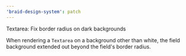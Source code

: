 ```yaml
---
'braid-design-system': patch
---
```


Textarea: Fix border radius on dark backgrounds

When rendering a `Textarea` on a background other than white, the field background extended out beyond the field's border radius.
